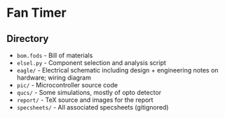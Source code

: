 # Fan Timer

## Directory

- `bom.fods` - Bill of materials
- `elsel.py` - Component selection and analysis script
- `eagle/` - Electrical schematic including design + engineering notes on hardware; wiring diagram
- `pic/` - Microcontroller source code
- `qucs/` - Some simulations, mostly of opto detector
- `report/` - TeX source and images for the report
- `specsheets/` - All associated specsheets (gitignored)
